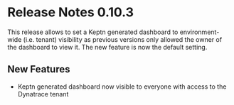 # Release Notes 0.10.3

This release allows to set a Keptn generated dashboard to environment-wide (i.e. tenant) visibility as previous versions only allowed the owner of the dashboard to view it. The new feature is now the default setting.

## New Features

- Keptn generated dashboard now visible to everyone with access to the Dynatrace tenant
